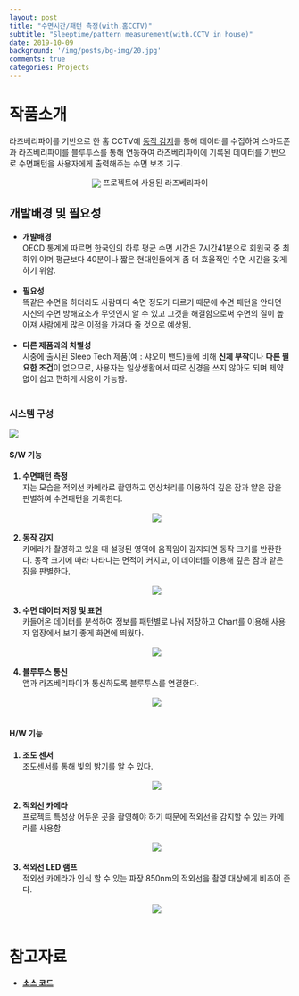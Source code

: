 ```yaml
---
layout: post
title: "수면시간/패턴 측정(with.홈CCTV)"
subtitle: "Sleeptime/pattern measurement(with.CCTV in house)"
date: 2019-10-09
background: '/img/posts/bg-img/20.jpg'
comments: true
categories: Projects
---
```

<style>
	li {
		font-weight: bold;
	}
</style>
<h1 class="section-heading2" >작품소개</h1>
<p>라즈베리파이를 기반으로 한 홈 CCTV에 <a href="#motiondetection">동작 감지</a>를 통해 데이터를 수집하여 
스마트폰과 라즈베리파이를 블루투스를 통해 연동하여 라즈베리파이에 기록된 데이터를 기반으로 수면패턴을 
사용자에게 출력해주는 수면 보조 기구.
</p>

<div style="text-align: center;">
<img class="img-fluid" src="/img/posts/projects/sleeptight_RaspberryPi.PNG" align="center">
<span class="caption text-muted">
프로젝트에 사용된 라즈베리파이
</span>
</div>

<h2 class="section-heading2">개발배경 및 필요성</h2>

<ul>
	<li>개발배경</li>
	<p style="margin: 0;">OECD 통계에 따르면 한국인의 하루 평균 수면 시간은 7시간41분으로 회원국 중 
	최하위 이며 평균보다 40분이나 짧은 현대인들에게 좀 더 효율적인 수면 시간을 갖게 하기 위함.</p>
	<br>
	<li>필요성</li>
	<p style="margin: 0;">똑같은 수면을 하더라도 사람마다 숙면 정도가 다르기 때문에 수면 패턴을 
	안다면 자신의 수면 방해요소가 무엇인지 알 수 있고 그것을 해결함으로써 수면의 질이 높아져 사람에게 많은 이점을 가져다 줄 것으로 예상됨.</p>
	<br>
	<li>다른 제품과의 차별성</li>
	<p style="margin: 0;">시중에 출시된 Sleep Tech 제품(예 : 샤오미 밴드)들에 비해 <B>신체 부착</B>이나 <B>다른 필요한 조건</B>이 없으므로, 
	사용자는 일상생활에서 따로 신경을 쓰지 않아도 되며 제약없이 쉽고 편하게 사용이 가능함.</p>
	<br>
</ul>

<h3 class="section-heading2">시스템 구성</h3>

<img class="img-fluid" src="/img/posts/projects/sleeptight2.PNG" align="center">

<h4 class="section-heading2">S/W 기능</h4>

<ol>
	<li>수면패턴 측정</li>
		<p style="margin: 0;">자는 모습을 적외선 카메라로 촬영하고 영상처리를 이용하여 깊은 잠과 얕은 잠을 판별하여 수면패턴을 기록한다.</p>
		<br>
		<div style="text-align: center;">
		<img class="img-fluid" src="/img/posts/projects/sleeptight3.jpg" align="center">
		</div>
		<br>
	<li><a name="motiondetection">동작 감지</a></li>
		<p style="margin: 0;">카메라가 촬영하고 있을 때 설정된 영역에 움직임이 감지되면 동작 크기를 반환한다. 동작 크기에 따라 나타나는 면적이 커지고,
		이 데이터를 이용해 깊은 잠과 얕은 잠을 판별한다.</p>
		<br>
		<div style="text-align: center;">
		<img class="img-fluid" src="/img/posts/projects/sleeptight4.jpg" align="center">
		</div>
		<br>
	<li>수면 데이터 저장 및 표현</li>
		<p style="margin: 0;">카들어온 데이터를 분석하여 정보를 패턴별로 나눠 저장하고 Chart를 이용해 사용자 입장에서 보기 좋게 화면에 띄웠다.</p>
		<br>
		<div style="text-align: center;">
		<img class="img-fluid" src="/img/posts/projects/sleeptight5.jpg" align="center">
		</div>
		<br>
	<li>블루투스 통신</li>
		<p style="margin: 0;">앱과 라즈베리파이가 통신하도록 블루투스를 연결한다.</p>
		<br>
		<div style="text-align: center;">
		<img class="img-fluid" src="/img/posts/projects/sleeptight6.jpg" align="center">
		</div>
		<br>	
</ol>

<h4 class="section-heading2">H/W 기능</h4>

<ol>
	<li>조도 센서</li>
		<p style="margin: 0;">조도센서를 통해 빛의 밝기를 알 수 있다.</p>
		<br>
		<div style="text-align: center;">
		<img class="img-fluid" src="/img/posts/projects/sleeptight7.jpg" align="center">
		</div>
		<br>
	<li>적외선 카메라</li>
		<p style="margin: 0;">프로젝트 특성상 어두운 곳을 촬영해야 하기 때문에 적외선을 감지할 수 있는 카메라를 사용함.</p>
		<br>
		<div style="text-align: center;">
		<img class="img-fluid" src="/img/posts/projects/sleeptight8.jpg" align="center">
		</div>
		<br>
	<li>적외선 LED 램프</li>
		<p style="margin: 0;">적외선 카메라가 인식 할 수 있는 파장 850nm의 적외선을 촬영 대상에게 비추어 준다.</p>
		<br>
		<div style="text-align: center;">
		<img class="img-fluid" src="/img/posts/projects/sleeptight9.jpg" align="center">
		</div>
		<br>
</ol>

<h1 class="section-heading2">참고자료</h1>

- [소스 코드](https://github.com/bhsbhs235/sleeptight)





	